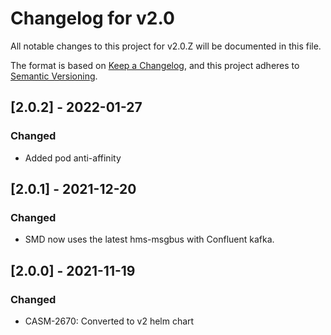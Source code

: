 # Changelog for v2.0

All notable changes to this project for v2.0.Z will be documented in this file.

The format is based on [Keep a Changelog](https://keepachangelog.com/en/1.0.0/),
and this project adheres to [Semantic Versioning](https://semver.org/spec/v2.0.0.html).

## [2.0.2] - 2022-01-27

### Changed

- Added pod anti-affinity

## [2.0.1] - 2021-12-20

### Changed

- SMD now uses the latest hms-msgbus with Confluent kafka.

## [2.0.0] - 2021-11-19

### Changed

- CASM-2670: Converted to v2 helm chart
